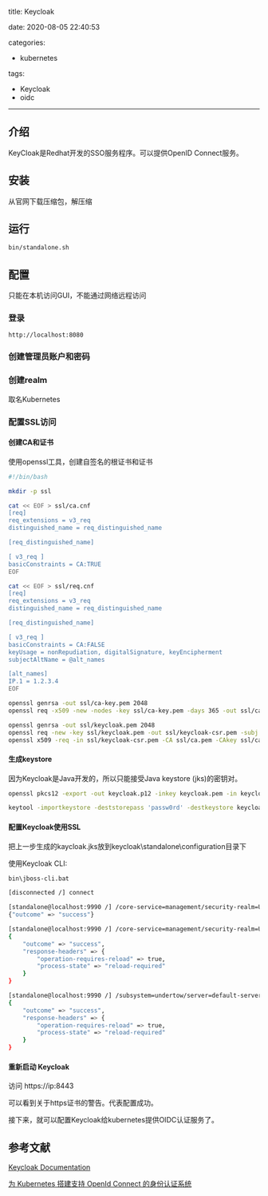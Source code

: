 title: Keycloak

date: 2020-08-05 22:40:53

categories:
- kubernetes

tags:
- Keycloak
- oidc
---

## 介绍

KeyCloak是Redhat开发的SSO服务程序。可以提供OpenID Connect服务。

## 安装

从官网下载压缩包，解压缩

## 运行

```sh
bin/standalone.sh
```

<!-- more -->

## 配置

只能在本机访问GUI，不能通过网络远程访问

### 登录

```
http://localhost:8080
```

### 创建管理员账户和密码

### 创建realm

取名Kubernetes

### 配置SSL访问

#### 创建CA和证书

使用openssl工具，创建自签名的根证书和证书

```bash
#!/bin/bash

mkdir -p ssl

cat << EOF > ssl/ca.cnf
[req]
req_extensions = v3_req
distinguished_name = req_distinguished_name

[req_distinguished_name]

[ v3_req ]
basicConstraints = CA:TRUE
EOF

cat << EOF > ssl/req.cnf
[req]
req_extensions = v3_req
distinguished_name = req_distinguished_name

[req_distinguished_name]

[ v3_req ]
basicConstraints = CA:FALSE
keyUsage = nonRepudiation, digitalSignature, keyEncipherment
subjectAltName = @alt_names

[alt_names]
IP.1 = 1.2.3.4
EOF

openssl genrsa -out ssl/ca-key.pem 2048
openssl req -x509 -new -nodes -key ssl/ca-key.pem -days 365 -out ssl/ca.pem -subj "//CN=keycloak-ca" -extensions v3_req -config ssl/ca.cnf

openssl genrsa -out ssl/keycloak.pem 2048
openssl req -new -key ssl/keycloak.pem -out ssl/keycloak-csr.pem -subj "//CN=keycloak" -config ssl/req.cnf
openssl x509 -req -in ssl/keycloak-csr.pem -CA ssl/ca.pem -CAkey ssl/ca-key.pem -CAcreateserial -out ssl/keycloak.crt -days 365 -extensions v3_req -extfile ssl/req.cnf

```

#### 生成keystore

因为Keycloak是Java开发的，所以只能接受Java keystore (jks)的密钥对。

```bash
openssl pkcs12 -export -out keycloak.p12 -inkey keycloak.pem -in keycloak.crt -certfile ca.pem

keytool -importkeystore -deststorepass 'passw0rd' -destkeystore keycloak.jks -srckeystore keycloak.p12 -srcstoretype PKCS12
```

#### 配置Keycloak使用SSL

把上一步生成的kaycloak.jks放到keycloak\standalone\configuration目录下

使用Keycloak CLI:

```bash
bin\jboss-cli.bat

[disconnected /] connect

[standalone@localhost:9990 /] /core-service=management/security-realm=UndertowRealm:add()
{"outcome" => "success"}

[standalone@localhost:9990 /] /core-service=management/security-realm=UndertowRealm/server-identity=ssl:add(keystore-path=keycloak.jks, keystore-relative-to=jboss.server.config.dir, keystore-password=passw0rd)
{
    "outcome" => "success",
    "response-headers" => {
        "operation-requires-reload" => true,
        "process-state" => "reload-required"
    }
}

[standalone@localhost:9990 /] /subsystem=undertow/server=default-server/https-listener=https:write-attribute(name=security-realm, value=UndertowRealm)
{
    "outcome" => "success",
    "response-headers" => {
        "operation-requires-reload" => true,
        "process-state" => "reload-required"
    }
}

```

#### 重新启动 Keycloak

访问
https://ip:8443

可以看到关于https证书的警告。代表配置成功。

接下来，就可以配置Keycloak给kubernetes提供OIDC认证服务了。

## 参考文献

[Keycloak Documentation](https://www.keycloak.org/documentation.html)

[为 Kubernetes 搭建支持 OpenId Connect 的身份认证系统](https://developer.ibm.com/zh/articles/cl-lo-openid-connect-kubernetes-authentication/)